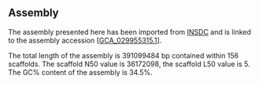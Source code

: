 **Assembly**
--------

The assembly presented here has been imported from [INSDC](http://www.insdc.org) and is linked to the assembly accession [[GCA\_029955315.1](http://www.ebi.ac.uk/ena/data/view/GCA_029955315.1)].

The total length of the assembly is 391099484 bp contained within 156 scaffolds.
The scaffold N50 value is 36172098, the scaffold L50 value is 5.
The GC% content of the assembly is 34.5%.

